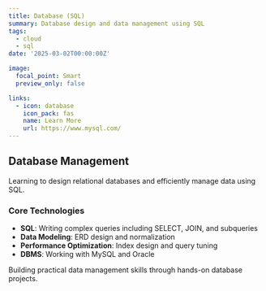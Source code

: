```yaml
---
title: Database (SQL)
summary: Database design and data management using SQL
tags:
  - cloud
  - sql
date: '2025-03-02T00:00:00Z'

image:
  focal_point: Smart
  preview_only: false

links:
  - icon: database
    icon_pack: fas
    name: Learn More
    url: https://www.mysql.com/
---
```


## Database Management

Learning to design relational databases and efficiently manage data using SQL.

### Core Technologies
- **SQL**: Writing complex queries including SELECT, JOIN, and subqueries
- **Data Modeling**: ERD design and normalization
- **Performance Optimization**: Index design and query tuning
- **DBMS**: Working with MySQL and Oracle

Building practical data management skills through hands-on database projects.
